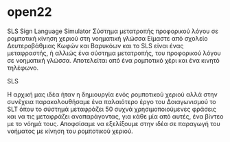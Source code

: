 # open22
SLS
Sign Language Simulator
Σύστημα μετατροπής προφορικού λόγου σε ρομποτική κίνηση χεριού στη νοηματική γλώσσα
Είμαστε από σχολείο Δευτεροβάθμιας Κωφών και Βαρυκόων και το SLS είναι ένας μεταφραστής, ή αλλιώς ένα σύστημα μετατροπής, του προφορικού λόγου σε νοηματική γλώσσα. Αποτελείται από ένα ρομποτικό χέρι και ένα κινητό τηλέφωνο.

SLS

Η αρχική μας ιδέα ήταν η δημιουργία ενός ρομποτικού χεριού αλλά στην συνέχεια παρακολουθήσαμε ένα παλαιότερο έργο του Δοιαγωνισμού το SLT όπου το σύστημά μεταφράζει 50 συχνά χρησιμοποιούμενες φράσεις και να τις μεταφράζει αναπαράγοντας, για κάθε μία από αυτές, ένα βίντεο με το νόημά τους. Αποφσίσαμε να εξελίξουμε στην ιδέα σε παραγωγή του νοήματος με κίνηση του ρομποτικού χεριού.
